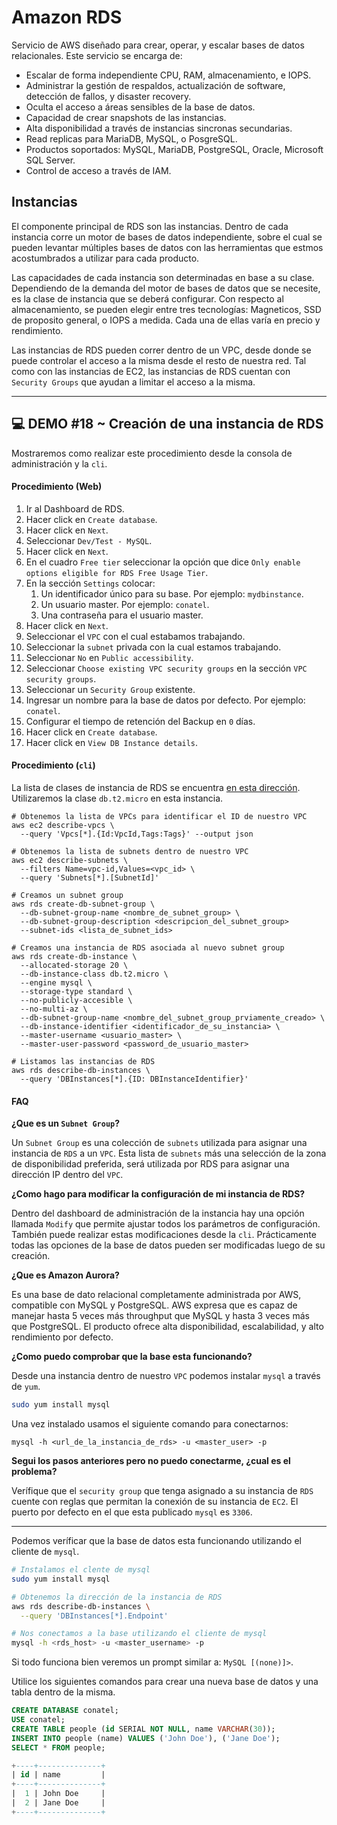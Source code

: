 # Amazon RDS

Servicio de AWS diseñado para crear, operar, y escalar bases de datos relacionales. Este servicio se encarga de:

- Escalar de forma independiente CPU, RAM, almacenamiento, e IOPS.
- Administrar la gestión de respaldos, actualización de software, detección de fallos, y disaster recovery.
- Oculta el acceso a áreas sensibles de la base de datos.
- Capacidad de crear snapshots de las instancias.
- Alta disponibilidad a través de instancias sincronas secundarias.
- Read replicas para MariaDB, MySQL, o PosgreSQL.
- Productos soportados: MySQL, MariaDB, PostgreSQL, Oracle, Microsoft SQL Server.
- Control de acceso a través de IAM.

## Instancias

El componente principal de RDS son las instancias. Dentro de cada instancia corre un motor de bases de datos independiente, sobre el cual se pueden levantar múltiples bases de datos con las herramientas que estmos acostumbrados a utilizar para cada producto. 

Las capacidades de cada instancia son determinadas en base a su clase. Dependiendo de la demanda del motor de bases de datos que se necesite, es la clase de instancia que se deberá configurar. Con respecto al almacenamiento, se pueden elegir entre tres tecnologías: Magneticos, SSD de proposito general, o IOPS a medida. Cada una de ellas varía en precio y rendimiento. 

Las instancias de RDS pueden correr dentro de un VPC, desde donde se puede controlar el acceso a la misma desde el resto de nuestra red. Tal como con las instancias de EC2, las instancias de RDS cuentan con `Security Groups` que ayudan a limitar el acceso a la misma.

---

## 💻 DEMO #18 ~ Creación de una instancia de RDS <a name="demo018"></a>

Mostraremos como realizar este procedimiento desde la consola de administración y la `cli`.

#### Procedimiento (Web)

1. Ir al Dashboard de RDS.
2. Hacer click en `Create database`.
3. Hacer click en `Next`.
4. Seleccionar `Dev/Test - MySQL`.
5. Hacer click en `Next`.
6. En el cuadro `Free tier` seleccionar la opción que dice `Only enable options eligible for RDS Free Usage Tier`.
7. En la sección `Settings` colocar:
   1. Un identificador único para su base. Por ejemplo: `mydbinstance`.
   2. Un usuario master. Por ejemplo: `conatel`.
   3. Una contraseña para el usuario master.
8. Hacer click en `Next`.
9. Seleccionar el `VPC` con el cual estabamos trabajando.
10. Seleccionar la `subnet` privada con la cual estamos trabajando.
11. Seleccionar `No` en `Public accessibility`.
12. Seleccionar `Choose existing VPC security groups` en la sección `VPC security groups`.
13. Seleccionar un `Security Group` existente.
14. Ingresar un nombre para la base de datos por defecto. Por ejemplo: `conatel`.
15. Configurar el tiempo de retención del Backup en `0` días.
16. Hacer click en `Create database`.
17. Hacer click en `View DB Instance details`.

#### Procedimiento (`cli`)

La lista de clases de instancia de RDS se encuentra [en esta dirección](https://docs.aws.amazon.com/AmazonRDS/latest/UserGuide/Concepts.DBInstanceClass.html). Utilizaremos la clase `db.t2.micro` en esta instancia.

```
# Obtenemos la lista de VPCs para identificar el ID de nuestro VPC
aws ec2 describe-vpcs \
  --query 'Vpcs[*].{Id:VpcId,Tags:Tags}' --output json

# Obtenemos la lista de subnets dentro de nuestro VPC
aws ec2 describe-subnets \
  --filters Name=vpc-id,Values=<vpc_id> \
  --query 'Subnets[*].[SubnetId]'

# Creamos un subnet group
aws rds create-db-subnet-group \
  --db-subnet-group-name <nombre_de_subnet_group> \
  --db-subnet-group-description <descripcion_del_subnet_group>
  --subnet-ids <lista_de_subnet_ids>

# Creamos una instancia de RDS asociada al nuevo subnet group
aws rds create-db-instance \
  --allocated-storage 20 \
  --db-instance-class db.t2.micro \
  --engine mysql \
  --storage-type standard \
  --no-publicly-accesible \
  --no-multi-az \
  --db-subnet-group-name <nombre_del_subnet_group_prviamente_creado> \
  --db-instance-identifier <identificador_de_su_instancia> \
  --master-username <usuario_master> \
  --master-user-password <password_de_usuario_master>

# Listamos las instancias de RDS
aws rds describe-db-instances \
  --query 'DBInstances[*].{ID: DBInstanceIdentifier}'
```

#### FAQ

**¿Que es un `Subnet Group`?**

Un `Subnet Group` es una colección de `subnets` utilizada para asignar una instancia de `RDS` a un `VPC`. Esta lista de `subnets` más una selección de la zona de disponibilidad preferida, será utilizada por RDS para asignar una dirección IP dentro del `VPC`.

**¿Como hago para modificar la configuración de mi instancia de RDS?**

Dentro del dashboard de administración de la instancia hay una opción llamada `Modify` que permite ajustar todos los parámetros de configuración. También puede realizar estas modificaciones desde la `cli`. Prácticamente todas las opciones de la base de datos pueden ser modificadas luego de su creación.

**¿Que es Amazon Aurora?**

Es una base de dato relacional completamente administrada por AWS, compatible con MySQL y PostgreSQL. AWS expresa que es capaz de manejar hasta 5 veces más throughput que MySQL y hasta 3 veces más que PostgreSQL. El producto ofrece alta disponibilidad, escalabilidad, y alto rendimiento por defecto. 

**¿Como puedo comprobar que la base esta funcionando?**

Desde una instancia dentro de nuestro `VPC` podemos instalar `mysql` a través de `yum`.

```bash
sudo yum install mysql
```

Una vez instalado usamos el siguiente comando para conectarnos:

```
mysql -h <url_de_la_instancia_de_rds> -u <master_user> -p
```

**Segui los pasos anteriores pero no puedo conectarme, ¿cual es el problema?**

Verífique que el `security group` que tenga asignado a su instancia de `RDS` cuente con reglas que permitan la conexión de su instancia de `EC2`. El puerto por defecto en el que esta publicado `mysql` es `3306`.

---

Podemos veríficar que la base de datos esta funcionando utilizando el cliente de `mysql`.

```bash
# Instalamos el clente de mysql
sudo yum install mysql

# Obtenemos la dirección de la instancia de RDS
aws rds describe-db-instances \
  --query 'DBInstances[*].Endpoint'

# Nos conectamos a la base utilizando el cliente de mysql
mysql -h <rds_host> -u <master_username> -p
```

Si todo funciona bien veremos un prompt similar a: `MySQL [(none)]>`.

Utilice los siguientes comandos para crear una nueva base de datos y una tabla dentro de la misma.

```sql
CREATE DATABASE conatel;
USE conatel;
CREATE TABLE people (id SERIAL NOT NULL, name VARCHAR(30));
INSERT INTO people (name) VALUES ('John Doe'), ('Jane Doe');
SELECT * FROM people;

+----+--------------+
| id | name         |
+----+--------------+
|  1 | John Doe     |
|  2 | Jane Doe     |
+----+--------------+
```